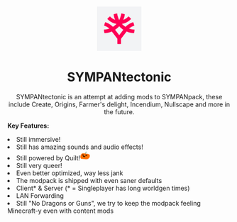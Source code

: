 <div align=center>
    <img src="https://raw.githubusercontent.com/elrant/BRANDING/main/SYMPAN/Logo/PNG/LOGO%402x.png" width=100></img><h1>SYMPANtectonic</h1>
</div>

<div align=center>
  SYMPANtectonic is an attempt at adding mods to SYMPANpack,
  these include Create, Origins, Farmer's delight, Incendium, Nullscape and more in the future.
</div>

<p> </p>

<div align=left>
    <b>Key Features:</b>
    <p> </p>
    <p> </p>
    <li>Still immersive!</li>
    <li>Still has amazing sounds and audio effects!</li>
    <li>Still powered by Quilt!<img src=https://raw.githubusercontent.com/QuiltMC/art/master/emoji/uwu_pineapple.png width=22></img></li>
    <li>Still very queer!</li>
    <li>Even better optimized, way less jank</li>
    <li>The modpack is shipped with even saner defaults</li>
    <li>Client* & Server (* = Singleplayer has long worldgen times)</li>
    <li>LAN Forwarding</li>
    <li>Still "No Dragons or Guns", we try to keep the modpack feeling Minecraft-y even with content mods</li>
</div>
